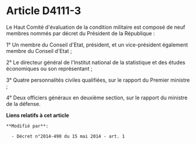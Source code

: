 # Article D4111-3

Le Haut Comité d'évaluation de la condition militaire est composé de neuf membres nommés par décret du Président de la
République : 

1° Un membre du Conseil d'Etat, président, et un vice-président également membre du Conseil d'Etat ; 

2° Le directeur général de l'Institut national de la statistique et des études économiques ou son représentant ; 

3° Quatre personnalités civiles qualifiées, sur le rapport du Premier ministre ; 

4° Deux officiers généraux en deuxième section, sur le rapport du ministre de la défense.

**Liens relatifs à cet article**

	**Modifié par**:

	  - Décret n°2014-490 du 15 mai 2014 - art. 1
